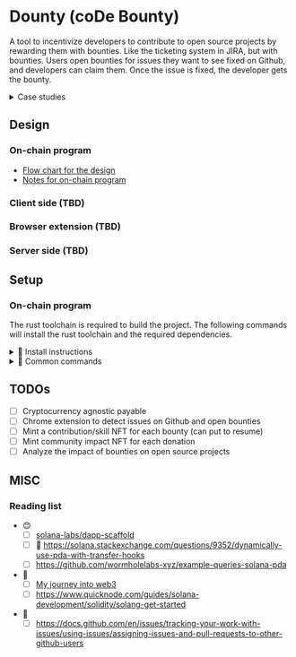 # Dounty (coDe Bounty)

A tool to incentivize developers to contribute to open source projects by rewarding them with bounties. Like the ticketing system in JIRA, but with bounties. Users open bounties for issues they want to see fixed on Github, and developers can claim them. Once the issue is fixed, the developer gets the bounty.

<details>

<summary>Case studies</summary>

- BountySource
    - 🤔 https://www.reddit.com/r/opensource/comments/1d5v1uk/bountysource_is_dead/
    - https://github.com/bountysource
    - https://github.com/bountysource/core/issues/1586
- Fiver
    - https://www.fiverr.com/?source=top_navd
- Liberapay is a platform that allows users to donate money to open source projects. It is similar to Patreon, but for open source projects. (https://www.patreon.com/)
    - https://en.liberapay.com/
- Kickstarter
    - https://www.kickstarter.com/discover/categories/technology/software
- Upwork
    - https://www.upwork.com/hire/javascript-developers/
- Gitpay
    - https://gitpay.me/#/
- Gitcoin
    - https://gitcoin.co/
    - https://explorer.gitcoin.co/#/projects
    - 🏳️ https://x.com/gitcoin/status/1870127565911785924

</details>

## Design

### On-chain program

- [Flow chart for the design](docs/contract/flow-chart.md)
- [Notes for on-chain program](docs/contract/notes.md)

### Client side (TBD)

### Browser extension (TBD)

### Server side (TBD)

## Setup

### On-chain program

The rust toolchain is required to build the project. The following commands will install the rust toolchain and the required dependencies.

<details>
<summary>📌 Install instructions</summary>

```bash
# Install the rust toolchain
curl --proto '=https' --tlsv1.2 -sSf https://sh.rustup.rs | sh
```

Installing using Anchor version manager
```bash
# Install the Anchor version manager
cargo install --git https://github.com/coral-xyz/anchor avm --locked --force

# Install the build dependencies
sh -c "$(curl -sSfL https://release.anza.xyz/stable/install)"

# Check the version of Anchor
solana --version

# Install the latest version of Anchor
avm install latest

# Check the version of Anchor
anchor --version
```

</details>

<details>
<summary>📌 Common commands</summary>

```bash
solana config get # Get the current Solana cluster configuration
solana config set --url https://api.devnet.solana.com # Set the Solana cluster configuration
solana balance # Get the balance of the current wallet
solana airdrop 2 ~/.config/solana/id.json # Airdrop 1 SOL to the current wallet
solana address # Get the public key of the current wallet
solana keygen new --outfile ~/.config/solana/id.json # Generate a new keypair

solana transfer 1 [public-key] # Transfer 1 SOL to the specified public key
solana transfer --allow-unfunded-recipient 1 [public-key] # Transfer 1 SOL to the specified public key even if it's unfunded
solana transfer --allow-unfunded-recipient 1 [public-key] --from ~/.config/solana/id.json # Transfer 1 SOL from the current wallet to the specified public key even if it's unfunded

# https://docs.anza.xyz/cli/usage#solana-logs
solana logs --url localhost

# Initialize a new project
anchor init [new-workspace-name]
```

</details>


## TODOs

- [ ] Cryptocurrency agnostic payable
- [ ] Chrome extension to detect issues on Github and open bounties
- [ ] Mint a contribution/skill NFT for each bounty (can put to resume)
- [ ] Mint community impact NFT for each donation
- [ ] Analyze the impact of bounties on open source projects

## MISC

### Reading list

- 😊
    - [ ] [solana-labs/dapp-scaffold](https://github.com/solana-labs/dapp-scaffold/)
    - [ ] 🤔 https://solana.stackexchange.com/questions/9352/dynamically-use-pda-with-transfer-hooks
    - [ ] https://github.com/wormholelabs-xyz/example-queries-solana-pda
- 🙂
    - [ ] [My journey into web3](https://lorisleiva.com/my-journey-into-web-3)
    - [ ] https://www.quicknode.com/guides/solana-development/solidity/solang-get-started
- 🤨
    - [ ] https://docs.github.com/en/issues/tracking-your-work-with-issues/using-issues/assigning-issues-and-pull-requests-to-other-github-users
